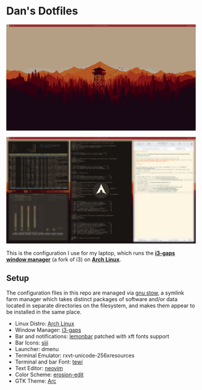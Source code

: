 # Dan's Dotfiles

![Empty workspace](screens/2015-12-04-clean.png)

![Lockscreen](screens/2015-12-04-lock.png)

This is the configuration I use for my laptop, which runs the
**[i3-gaps window manager](https://github.com/Airblader/i3)** (a fork of i3) on
**[Arch Linux](https://www.archlinux.org/)**.

## Setup

The configuration files in this repo are managed via [gnu stow](http://www.gnu.org/software/stow/),
a symlink farm manager which takes distinct packages of software and/or data located in separate
directories on the filesystem, and makes them appear to be installed in the same place.

- Linux Distro: [Arch Linux](https://www.archlinux.org/)
- Window Manager: [i3-gaps](https://github.com/Airblader/i3)
- Bar and notifications: [lemonbar](https://github.com/krypt-n/bar) patched with xft fonts support
- Bar Icons: [siji](https://github.com/gstk/siji)
- Launcher: dmenu
- Terminal Emulator: rxvt-unicode-256xresources
- Terminal and bar Font: [tewi](https://github.com/lucy/tewi-font)
- Text Editor: [neovim](https://github.com/neovim/neovim)
- Color Scheme: [erosion-edit](http://dotshare.it/dots/847/)
- GTK Theme: [Arc](https://github.com/horst3180/Arc-theme)
